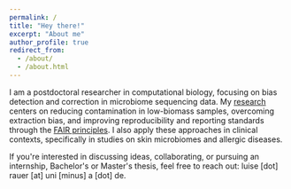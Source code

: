 ```yaml
---
permalink: /
title: "Hey there!"
excerpt: "About me"
author_profile: true
redirect_from: 
  - /about/
  - /about.html
---
```


I am a postdoctoral researcher in computational biology, focusing on bias detection and correction in microbiome sequencing data. My [research](https://luiserauer.github.io/research/) centers on reducing contamination in low-biomass samples, overcoming extraction bias, and improving reproducibility and reporting standards through the [FAIR principles](https://www.go-fair.org/fair-principles/). I also apply these approaches in clinical contexts, specifically in studies on skin microbiomes and allergic diseases.

If you're interested in discussing ideas, collaborating, or pursuing an internship, Bachelor's or Master's thesis, feel free to reach out: luise [dot] rauer [at] uni [minus] a [dot] de. 

